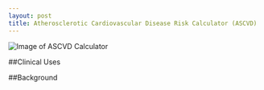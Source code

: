 ```yaml
---
layout: post
title: Atherosclerotic Cardiovascular Disease Risk Calculator (ASCVD)
---
```

![Image of ASCVD Calculator](https://github.com/ayzhang93/counteringracebasedmed/blob/master/ASCVD.jpg)

##Clinical Uses

##Background


